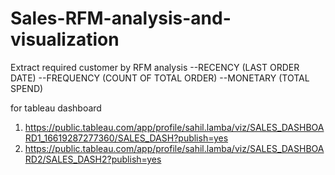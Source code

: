 # Sales-RFM-analysis-and-visualization
Extract required customer by RFM analysis
--RECENCY (LAST ORDER DATE)
--FREQUENCY (COUNT OF TOTAL ORDER)
--MONETARY (TOTAL SPEND)



for tableau dashboard 
1. https://public.tableau.com/app/profile/sahil.lamba/viz/SALES_DASHBOARD1_16619287277360/SALES_DASH?publish=yes
2. https://public.tableau.com/app/profile/sahil.lamba/viz/SALES_DASHBOARD2/SALES_DASH2?publish=yes
